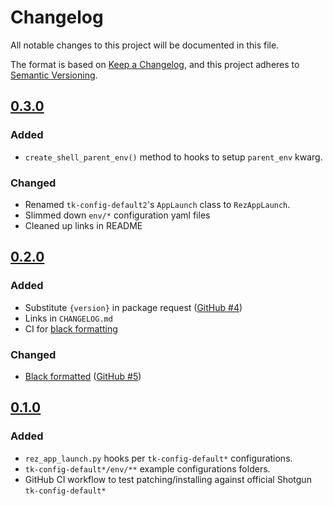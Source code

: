 # Changelog

All notable changes to this project will be documented in this file.

The format is based on [Keep a Changelog](https://keepachangelog.com/en/1.0.0/),
and this project adheres to [Semantic Versioning](https://semver.org/spec/v2.0.0.html).

## [0.3.0]

### Added

- `create_shell_parent_env()` method to hooks to setup `parent_env` kwarg.

### Changed

- Renamed `tk-config-default2`'s `AppLaunch` class to `RezAppLaunch`.
- Slimmed down `env/*` configuration yaml files
- Cleaned up links in README


## [0.2.0]

### Added

- Substitute `{version}` in package request ([GitHub #4])
- Links in `CHANGELOG.md`
- CI for [black formatting][black]

### Changed

- [Black formatted][black] ([GitHub #5])


## [0.1.0]

### Added

- `rez_app_launch.py` hooks per `tk-config-default*` configurations.
- `tk-config-default*/env/**` example configurations folders.
- GitHub CI workflow to test patching/installing against
  official Shotgun `tk-config-default*`


[black]: https://black.readthedocs.io/en/stable/
[GitHub #5]: https://github.com/nerdvegas/rez-shotgun/pull/5
[GitHub #4]: https://github.com/nerdvegas/rez-shotgun/issues/4
[0.3.0]: https://github.com/nerdvegas/rez-shotgun/compare/0.2.0...0.3.0
[0.2.0]: https://github.com/nerdvegas/rez-shotgun/compare/0.1.0...0.2.0
[0.1.0]: https://github.com/nerdvegas/rez-shotgun/releases/tag/0.1.0
